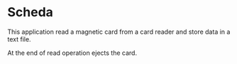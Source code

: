 # Scheda
This application read a magnetic card from a card reader and store data in a text file.

At the end of read operation ejects the card.
